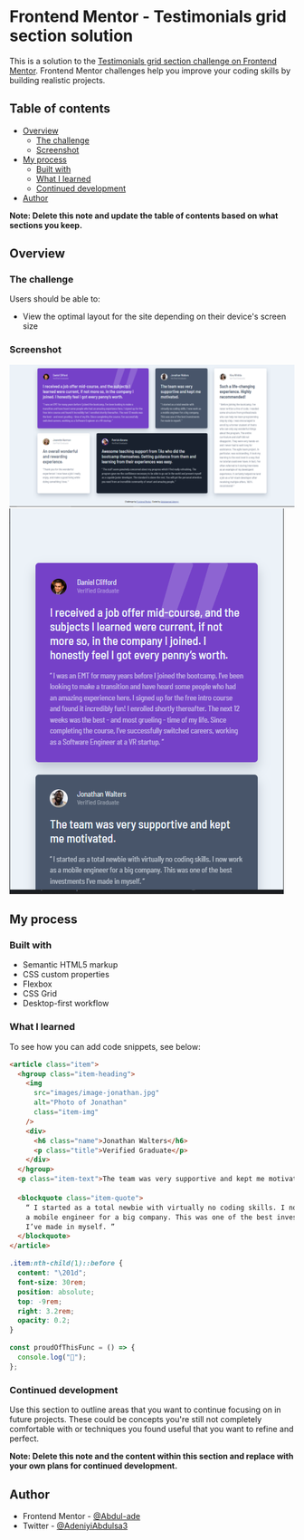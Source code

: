 # Frontend Mentor - Testimonials grid section solution

This is a solution to the [Testimonials grid section challenge on Frontend Mentor](https://www.frontendmentor.io/challenges/testimonials-grid-section-Nnw6J7Un7). Frontend Mentor challenges help you improve your coding skills by building realistic projects.

## Table of contents

- [Overview](#overview)
  - [The challenge](#the-challenge)
  - [Screenshot](#screenshot)
- [My process](#my-process)
  - [Built with](#built-with)
  - [What I learned](#what-i-learned)
  - [Continued development](#continued-development)
- [Author](#author)

**Note: Delete this note and update the table of contents based on what sections you keep.**

## Overview

### The challenge

Users should be able to:

- View the optimal layout for the site depending on their device's screen size

### Screenshot

![Desktop view](<Screenshot (86).png>)
![Mobile view](<Screenshot (85).png>)

## My process

### Built with

- Semantic HTML5 markup
- CSS custom properties
- Flexbox
- CSS Grid
- Desktop-first workflow

### What I learned

To see how you can add code snippets, see below:

```html
<article class="item">
  <hgroup class="item-heading">
    <img
      src="images/image-jonathan.jpg"
      alt="Photo of Jonathan"
      class="item-img"
    />
    <div>
      <h6 class="name">Jonathan Walters</h6>
      <p class="title">Verified Graduate</p>
    </div>
  </hgroup>
  <p class="item-text">The team was very supportive and kept me motivated.</p>

  <blockquote class="item-quote">
    “ I started as a total newbie with virtually no coding skills. I now work as
    a mobile engineer for a big company. This was one of the best investments
    I’ve made in myself. ”
  </blockquote>
</article>
```

```css
.item:nth-child(1)::before {
  content: "\201d";
  font-size: 30rem;
  position: absolute;
  top: -9rem;
  right: 3.2rem;
  opacity: 0.2;
}
```

```js
const proudOfThisFunc = () => {
  console.log("🎉");
};
```

### Continued development

Use this section to outline areas that you want to continue focusing on in future projects. These could be concepts you're still not completely comfortable with or techniques you found useful that you want to refine and perfect.

**Note: Delete this note and the content within this section and replace with your own plans for continued development.**

## Author

- Frontend Mentor - [@Abdul-ade](https://www.frontendmentor.io/profile/Abdul-ade)
- Twitter - [@AdeniyiAbdulsa3](https://www.twitter.com/AdeniyiAbdulsa3)
